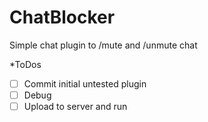 ChatBlocker
===========

Simple chat plugin to /mute and /unmute chat

  *ToDos
  
  - [ ] Commit initial untested plugin
  - [ ] Debug
  - [ ] Upload to server and run
